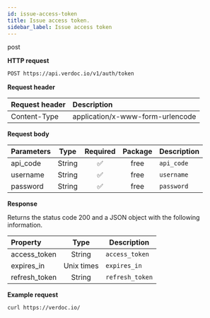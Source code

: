 ```yaml
---
id: issue-access-token
title: Issue access token.
sidebar_label: Issue access token
---
```


<span class="badges post">post</span>

**HTTP request**

```bash
POST https://api.verdoc.io/v1/auth/token
```

**Request header**

| Request header | Description                      |
| :------------- | :------------------------------- |
| Content-Type   | application/x-www-form-urlencode |

**Request body**

| Parameters |  Type  | Required | Package | Description |
| :--------- | :----: | :------: | :-----: | ----------- |
| api_code   | String |    ✅    |  free   | `api_code`  |
| username   | String |    ✅    |  free   | `username`  |
| password   | String |    ✅    |  free   | `password`  |

**Response**

Returns the status code 200 and a JSON object with the following information.

| Property      |    Type    | Description     |
| :------------ | :--------: | --------------- |
| access_token  |   String   | `access_token`  |
| expires_in    | Unix times | `expires_in`    |
| refresh_token |   String   | `refresh_token` |

**Example request**

```bash
curl https://verdoc.io/
```
